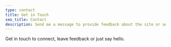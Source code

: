 ```yaml
---
type: contact
title: Get in Touch
seo_title: Contact
description: Send me a message to provide feedback about the site or anything else on your mind.
---
```


Get in touch to connect, leave feedback or just say hello.
